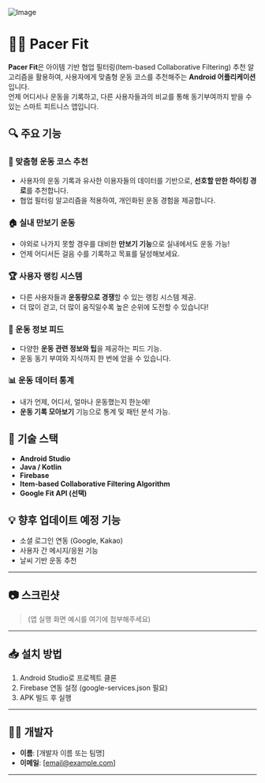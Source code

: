![Image](https://github.com/user-attachments/assets/f9dedda1-7e64-41b4-8e89-cb54267bba1f)
# 🏃‍♀️ Pacer Fit

**Pacer Fit**은 아이템 기반 협업 필터링(Item-based Collaborative Filtering) 추천 알고리즘을 활용하여, 사용자에게 맞춤형 운동 코스를 추천해주는 **Android 어플리케이션**입니다.  
언제 어디서나 운동을 기록하고, 다른 사용자들과의 비교를 통해 동기부여까지 받을 수 있는 스마트 피트니스 앱입니다.

## 🔍 주요 기능

### 📍 맞춤형 운동 코스 추천
- 사용자의 운동 기록과 유사한 이용자들의 데이터를 기반으로, **선호할 만한 하이킹 경로**를 추천합니다.
- 협업 필터링 알고리즘을 적용하여, 개인화된 운동 경험을 제공합니다.

### 🏠 실내 만보기 운동
- 야외로 나가지 못할 경우를 대비한 **만보기 기능**으로 실내에서도 운동 가능!
- 언제 어디서든 걸음 수를 기록하고 목표를 달성해보세요.

### 🏆 사용자 랭킹 시스템
- 다른 사용자들과 **운동량으로 경쟁**할 수 있는 랭킹 시스템 제공.
- 더 많이 걷고, 더 많이 움직일수록 높은 순위에 도전할 수 있습니다!

### 📰 운동 정보 피드
- 다양한 **운동 관련 정보와 팁**을 제공하는 피드 기능.
- 운동 동기 부여와 지식까지 한 번에 얻을 수 있습니다.

### 📊 운동 데이터 통계
- 내가 언제, 어디서, 얼마나 운동했는지 한눈에!
- **운동 기록 모아보기** 기능으로 통계 및 패턴 분석 가능.

## 🚀 기술 스택

- **Android Studio**
- **Java / Kotlin**
- **Firebase**
- **Item-based Collaborative Filtering Algorithm**
- **Google Fit API (선택)**

## 💡 향후 업데이트 예정 기능

- 소셜 로그인 연동 (Google, Kakao)
- 사용자 간 메시지/응원 기능
- 날씨 기반 운동 추천

---

## 📷 스크린샷
> (앱 실행 화면 예시를 여기에 첨부해주세요)

---

## 📥 설치 방법

1. Android Studio로 프로젝트 클론
2. Firebase 연동 설정 (google-services.json 필요)
3. APK 빌드 후 실행

---

## 🧑‍💻 개발자

- **이름**: [개발자 이름 또는 팀명]
- **이메일**: [email@example.com]

---

